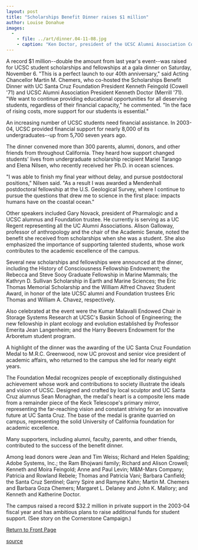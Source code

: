 ```yaml
---
layout: post
title: "Scholarships Benefit Dinner raises $1 million"
author: Louise Donahue
images:
  -
    - file: ../art/dinner.04-11-08.jpg
    - caption: "Ken Doctor, president of the UCSC Alumni Association Council; Ken Feingold, president of the UC Santa Cruz Foundation, and Acting Chancellor Martin M. Chemers announce the $1 million raised through this year's Scholarships Benefit Dinner and related activities. Photo: Shmuel Thaler"
---
```


A record $1 million--double the amount from last year's event--was raised for UCSC student scholarships and fellowships at a gala dinner on Saturday, November 6. "This is a perfect launch to our 40th anniversary," said Acting Chancellor Martin M. Chemers, who co-hosted the Scholarships Benefit Dinner with UC Santa Cruz Foundation President Kenneth Feingold (Cowell '71) and UCSC Alumni Association President Kenneth Doctor (Merrill '71). "We want to continue providing educational opportunities for all deserving students, regardless of their financial capacity," he commented. "In the face of rising costs, more support for our students is essential."

An increasing number of UCSC students need financial assistance. In 2003-04, UCSC provided financial support for nearly 8,000 of its undergraduates--up from 5,700 seven years ago.

The dinner convened more than 300 parents, alumni, donors, and other friends from throughout California. They heard how support changed students' lives from undergraduate scholarship recipient Mariel Tarango and Elena Nilsen, who recently received her Ph.D. in ocean sciences.

"I was able to finish my final year without delay, and pursue postdoctoral positions," Nilsen said. "As a result I was awarded a Mendenhall postdoctoral fellowship at the U.S. Geological Survey, where I continue to pursue the questions that drew me to science in the first place: impacts humans have on the coastal ocean."

Other speakers included Gary Novack, president of Pharmalogic and a UCSC alumnus and Foundation trustee. He currently is serving as a UC Regent representing all the UC Alumni Associations. Alison Galloway, professor of anthropology and the chair of the Academic Senate, noted the benefit she received from scholarships when she was a student. She also emphasized the importance of supporting talented students, whose work contributes to the academic excellence of the campus.

Several new scholarships and fellowships were announced at the dinner, including the History of Consciousness Fellowship Endowment; the Rebecca and Steve Sooy Graduate Fellowship in Marine Mammals; the Kathryn D. Sullivan Scholarship in Earth and Marine Sciences; the Eric Thomas Memorial Scholarship and the William Alfred Chavez Student Award, in honor of the late UCSC alumni and Foundation trustees Eric Thomas and William A. Chavez, respectively.

Also celebrated at the event were the Kumar Malavalli Endowed Chair in Storage Systems Research at UCSC's Baskin School of Engineering; the new fellowship in plant ecology and evolution established by Professor Emerita Jean Langenheim; and the Harry Beevers Endowment for the Arboretum student program.

A highlight of the dinner was the awarding of the UC Santa Cruz Foundation Medal to M.R.C. Greenwood, now UC provost and senior vice president of academic affairs, who returned to the campus she led for nearly eight years.

The Foundation Medal recognizes people of exceptionally distinguished achievement whose work and contributions to society illustrate the ideals and vision of UCSC. Designed and crafted by local sculptor and UC Santa Cruz alumnus Sean Monaghan, the medal's heart is a composite lens made from a remainder piece of the Keck Telescope's primary mirror, representing the far-reaching vision and constant striving for an innovative future at UC Santa Cruz. The base of the medal is granite quarried on campus, representing the solid University of California foundation for academic excellence.

Many supporters, including alumni, faculty, parents, and other friends, contributed to the success of the benefit dinner.

Among lead donors were Jean and Tim Weiss; Richard and Helen Spalding; Adobe Systems, Inc.; the Ram Bhojwani family; Richard and Alison Crowell; Kenneth and Moira Feingold; Anne and Paul Levin; M&M-Mars Company; Patricia and Rowland Rebele; Thomas and Patricia Vani; Barbara Canfield; the Santa Cruz Sentinel; Garry Spire and Ramyne Kahn; Martin M. Chemers and Barbara Goza Chemers; Margaret L. Delaney and John K. Mallory; and Kenneth and Katherine Doctor.

The campus raised a record $32.2 million in private support in the 2003-04 fiscal year and has ambitious plans to raise additional funds for student support. (See story on the Cornerstone Campaign.)  

[Return to Front Page][1]

[1]: http://currents.ucsc.edu/

[source](http://www1.ucsc.edu/currents/04-05/11-08/dinner.asp "Permalink to dinner")
